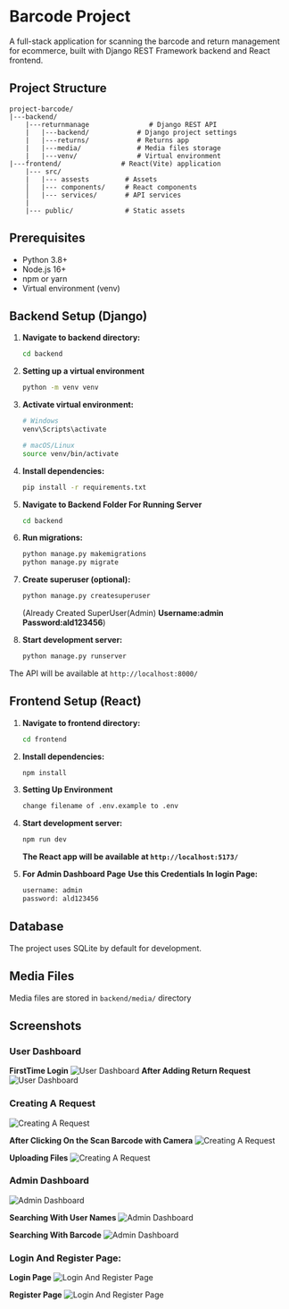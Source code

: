 # Barcode Project

A full-stack application for scanning the barcode and return management for ecommerce, built with Django REST Framework backend and React frontend.

## Project Structure

```
project-barcode/
|---backend/
    |---returnmanage               # Django REST API
    |   |---backend/            # Django project settings
    |   |---returns/            # Returns app
    |   |---media/              # Media files storage
    |   |---venv/               # Virtual environment
|---frontend/               # React(Vite) application
    |--- src/
    |   |--- assests         # Assets
    │   |--- components/     # React components
    │   |--- services/       # API services
    |
    |--- public/             # Static assets
```

## Prerequisites

- Python 3.8+
- Node.js 16+
- npm or yarn
- Virtual environment (venv)

## Backend Setup (Django)

1. **Navigate to backend directory:**

   ```bash
   cd backend
   ```

2. **Setting up a virtual environment**

   ```bash
   python -m venv venv
   ```

3. **Activate virtual environment:**

   ```bash
   # Windows
   venv\Scripts\activate

   # macOS/Linux
   source venv/bin/activate
   ```

4. **Install dependencies:**

   ```bash
   pip install -r requirements.txt
   ```

5. **Navigate to Backend Folder For Running Server**

   ```bash
   cd backend
   ```

6. **Run migrations:**

   ```bash
   python manage.py makemigrations
   python manage.py migrate
   ```

7. **Create superuser (optional):**

   ```bash
   python manage.py createsuperuser
   ```

   (Already Created SuperUser(Admin) **Username:admin** **Password:ald123456**)

8. **Start development server:**
   ```bash
   python manage.py runserver
   ```

The API will be available at `http://localhost:8000/`

## Frontend Setup (React)

1. **Navigate to frontend directory:**

   ```bash
   cd frontend
   ```

2. **Install dependencies:**

   ```bash
   npm install
   ```

3. **Setting Up Environment**

   ```bash
   change filename of .env.example to .env
   ```

4. **Start development server:**

   ```bash
   npm run dev
   ```

   **The React app will be available at `http://localhost:5173/`**

5. **For Admin Dashboard Page**
   **Use this Credentials In login Page:**
   ```bash
   username: admin
   password: ald123456
   ```

## Database

The project uses SQLite by default for development.

## Media Files

Media files are stored in `backend/media/` directory

## Screenshots

### User Dashboard

**FirstTime Login**
![User Dashboard](https://github.com/apurba-striker/Assignment-RequestExchange/blob/main/images/UserDashboardFirstTimeLogin.png)
**After Adding Return Request**
![User Dashboard](https://github.com/apurba-striker/Assignment-RequestExchange/blob/main/images/AddedTheRequest.png)

### Creating A Request

![Creating A Request](https://github.com/apurba-striker/Assignment-RequestExchange/blob/main/images/CreatingReturnRequest.png)

**After Clicking On the Scan Barcode with Camera**
![Creating A Request](https://github.com/apurba-striker/Assignment-RequestExchange/blob/main/images/ScannertheBarcode.png)

**Uploading Files**
![Creating A Request](https://github.com/apurba-striker/Assignment-RequestExchange/blob/main/images/AddingSupportFiles.png)

### Admin Dashboard

![Admin Dashboard](https://github.com/apurba-striker/Assignment-RequestExchange/blob/main/images/AdminDashboard.png)

**Searching With User Names**
![Admin Dashboard](https://github.com/apurba-striker/Assignment-RequestExchange/blob/main/images/SearchwithName-Admin.png)

**Searching With Barcode**
![Admin Dashboard](https://github.com/apurba-striker/Assignment-RequestExchange/blob/main/images/SearchwithBarcode-admin.png)

### Login And Register Page:

**Login Page**
![Login And Register Page](https://github.com/apurba-striker/Assignment-RequestExchange/blob/main/images/LoginPage.png)

**Register Page**
![Login And Register Page](https://github.com/apurba-striker/Assignment-RequestExchange/blob/main/images/RegisterPage.png)
